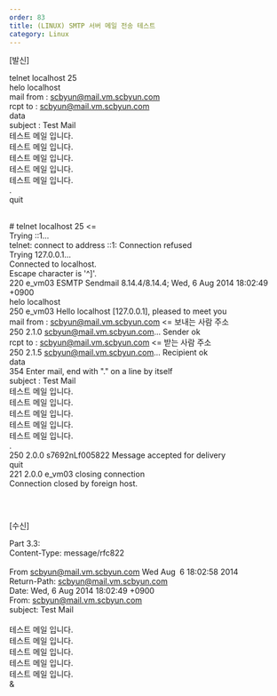 ```yaml
---   
order: 83   
title: (LINUX) SMTP 서버 메일 전송 테스트   
category: Linux   
---   
```

   
[발신]   
   
telnet localhost 25   
helo localhost   
mail from : scbyun@mail.vm.scbyun.com   
rcpt to : scbyun@mail.vm.scbyun.com   
data   
subject : Test Mail   
테스트 메일 입니다.   
테스트 메일 입니다.   
테스트 메일 입니다.   
테스트 메일 입니다.   
테스트 메일 입니다.   
.   
quit   
    
   
# telnet localhost 25 <=   
Trying ::1...   
telnet: connect to address ::1: Connection refused   
Trying 127.0.0.1...   
Connected to localhost.   
Escape character is '^]'.   
220 e_vm03 ESMTP Sendmail 8.14.4/8.14.4; Wed, 6 Aug 2014 18:02:49 +0900   
helo localhost   
250 e_vm03 Hello localhost [127.0.0.1], pleased to meet you   
mail from : scbyun@mail.vm.scbyun.com <= 보내는 사람 주소   
250 2.1.0 scbyun@mail.vm.scbyun.com... Sender ok   
rcpt to : scbyun@mail.vm.scbyun.com <= 받는 사람 주소   
250 2.1.5 scbyun@mail.vm.scbyun.com... Recipient ok   
data   
354 Enter mail, end with "." on a line by itself   
subject : Test Mail   
테스트 메일 입니다.   
테스트 메일 입니다.   
테스트 메일 입니다.   
테스트 메일 입니다.   
테스트 메일 입니다.   
.   
250 2.0.0 s7692nLf005822 Message accepted for delivery   
quit   
221 2.0.0 e_vm03 closing connection   
Connection closed by foreign host.   
#   
    
[수신]   
   
Part 3.3:   
Content-Type: message/rfc822   
    
From scbyun@mail.vm.scbyun.com Wed Aug  6 18:02:58 2014   
Return-Path: <scbyun@mail.vm.scbyun.com>   
Date: Wed, 6 Aug 2014 18:02:49 +0900   
From: scbyun@mail.vm.scbyun.com   
subject: Test Mail   
    
테스트 메일 입니다.   
테스트 메일 입니다.   
테스트 메일 입니다.   
테스트 메일 입니다.   
테스트 메일 입니다.   
&   
    
